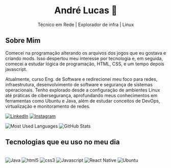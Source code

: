 <h1 align="center">André Lucas 👋</h1>

<p align="center">
  Técnico em Rede | Explorador de infra | Linux
</p>

## Sobre Mim

Comecei na programação alterando os arquivos dos jogos que eu gostava e criando mods. Isso despertou meu interesse por tecnologia e, em seguida, comecei a estudar lógica de programação, HTML, CSS, e um tempo depois javascript.

Atualmente, curso Eng. de Software e redirecionei meu foco para redes, infraestrutura, desenvolvimento de software e segurança de sistemas operacionais. Tenho explorado desde a configuração de ambientes Linux até práticas de cibersegurança, aprofundando meus conhecimentos em ferramentas como Ubuntu e Java, além de estudar conceitos de DevOps, virtualização e monitoramento de redes.

[![LinkedIn](https://img.shields.io/badge/LinkedIn-0A66C2?style=for-the-badge&logo=linkedin&logoColor=white)](https://linkedin.com/in/andré-lucas-70a440276)
[![Instagram](https://img.shields.io/badge/Instagram-E4405F?style=for-the-badge&logo=instagram&logoColor=white)](https://instagram.com/dilucas_7/)

![Most Used Languages](https://github-readme-stats.vercel.app/api/top-langs/?username=Andre-LCs&langs_count=10&theme=radical)
![GitHub Stats](https://github-readme-stats.vercel.app/api?username=Andre-LCs&show_icons=true&theme=radical)

## Tecnologias que eu uso no meu dia

<div style="display: inline_block"><br/>
  <img align="center" alt="Java" src="https://img.shields.io/badge/Java-ED8B00?style=for-the-badge&logo=openjdk&logoColor=white"/>
  <img align="center" alt="html5" src="https://img.shields.io/badge/HTML-239120?style=for-the-badge&logo=html5&logoColor=white"/>
  <img align="center" alt="css3" src="https://img.shields.io/badge/CSS3-1572B6?style=for-the-badge&logo=css3&logoColor=white"/>
  <img align="center" alt="Javascript" src="https://img.shields.io/badge/JavaScript-F7DF1E?style=for-the-badge&logo=javascript&logoColor=black"/>
  <img align="center" alt="React Native" src="https://img.shields.io/badge/React_Native-20232A?style=for-the-badge&logo=react&logoColor=61DAFB"/>
  <img align="center" alt="Ubuntu" src="https://img.shields.io/badge/Ubuntu-E95420?style=for-the-badge&logo=ubuntu&logoColor=white"/>
</div>

